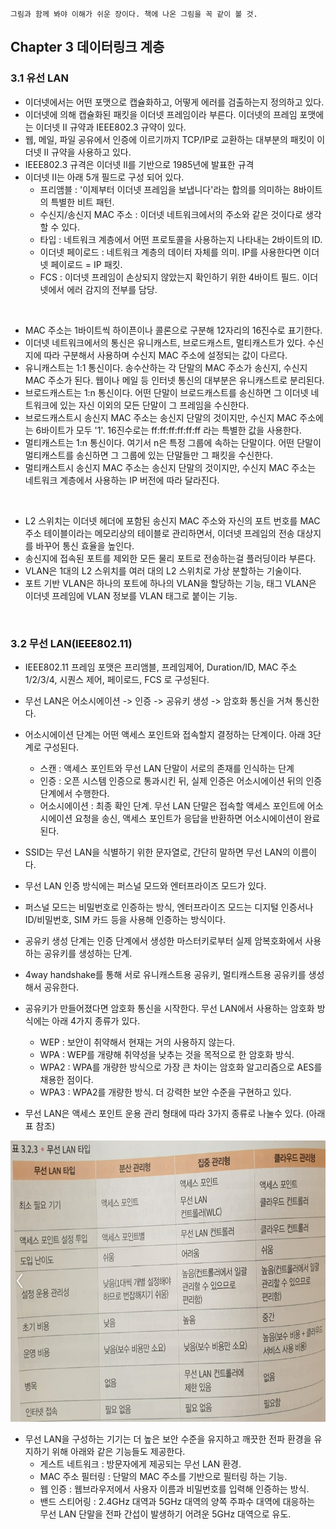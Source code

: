 ```
그림과 함께 봐야 이해가 쉬운 장이다. 책에 나온 그림을 꼭 같이 볼 것.
```

## Chapter 3 데이터링크 계층

### 3.1 유선 LAN
- 이더넷에서는 어떤 포맷으로 캡슐화하고, 어떻게 에러를 검출하는지 정의하고 있다.
- 이더넷에 의해 캡슐화된 패킷을 이더넷 프레임이라 부른다. 이더넷의 프레임 포맷에는 이더넷 II 규약과 IEEE802.3 규약이 있다.
- 웹, 메일, 파일 공유에서 인증에 이르기까지 TCP/IP로 교환하는 대부분의 패킷이 이더넷 II 규약을 사용하고 있다.
- IEEE802.3 규격은 이더넷 II를 기반으로 1985년에 발표한 규격
- 이더넷 II는 아래 5개 필드로 구성 되어 있다.
	- 프리앰블 : '이제부터 이더넷 프레임을 보냅니다'라는 합의를 의미하는 8바이트의 특별한 비트 패턴. 
	- 수신지/송신지 MAC 주소 : 이더넷 네트워크에서의 주소와 같은 것이다로 생각할 수 있다.
	- 타입 : 네트워크 계층에서 어떤 프로토콜을 사용하는지 나타내는 2바이트의 ID.
	- 이더넷 페이로드 : 네트워크 계층의 데이터 자체를 의미. IP를 사용한다면 이더넷 페이로드 = IP 패킷.
	- FCS : 이더넷 프레임이 손상되지 않았는지 확인하기 위한 4바이트 필드. 이더넷에서 에러 감지의 전부를 담당.
</br>

- MAC 주소는 1바이트씩 하이픈이나 콜론으로 구분해 12자리의 16진수로 표기한다.
- 이더넷 네트워크에서의 통신은 유니캐스트, 브로드캐스트, 멀티캐스트가 있다. 수신지에 따라 구분해서 사용하며 수신지 MAC 주소에 설정되는 값이 다르다.
- 유니캐스트는 1:1 통신이다. 송수산하는 각 단말의 MAC 주소가 송신지, 수신지 MAC 주소가 된다. 웹이나 메일 등 인터넷 통신의 대부분은 유니캐스트로 분리된다.
- 브로드캐스트는 1:n 통신이다. 어떤 단말이 브로드캐스트를 송신하면 그 이더넷 네트워크에 있는 자신 이외의 모든 단말이 그 프레임을 수신한다.
- 브로드캐스트시 송신지 MAC 주소는 송신지 단말의 것이지만, 수신지 MAC 주소에는 6바이트가 모두 '1'. 16진수로는 ff:ff:ff:ff:ff:ff 라는 특별한 값을 사용한다.
- 멀티캐스트는 1:n 통신이다. 여기서 n은 특정 그룹에 속하는 단말이다. 어떤 단말이 멀티캐스트를 송신하면 그 그룹에 있는 단말들만 그 패킷을 수신한다.
- 멀티캐스트시 송신지 MAC 주소는 송신지 단말의 것이지만, 수신지 MAC 주소는 네트워크 계층에서 사용하는 IP 버전에 따라 달라진다.
</br>

- L2 스위치는 이더넷 헤더에 포함된 송신지 MAC 주소와 자신의 포트 번호를 MAC 주소 테이블이라는 메모리상의 테이블로 관리하면서, 이더넷 프레임의 전송 대상지를 바꾸어 통신 효율을 높인다.
- 송신지에 접속된 포트를 제외한 모든 물리 포트로 전송하는걸 플러딩이라 부른다.
- VLAN은 1대의 L2 스위치를 여러 대의 L2 스위치로 가상 분할하는 기술이다.
- 포트 기반 VLAN은 하나의 포트에 하나의 VLAN을 할당하는 기능, 태그 VLAN은 이더넷 프레임에 VLAN 정보를 VLAN 태그로 붙이는 기능.

</br>

### 3.2 무선 LAN(IEEE802.11)
- IEEE802.11 프레임 포맷은 프리앰블, 프레임제어, Duration/ID, MAC 주소 1/2/3/4, 시퀀스 제어, 페이로드, FCS 로 구성된다.
- 무선 LAN은 어소시에이션 -> 인증 -> 공유키 생성 -> 암호화 통신을 거쳐 통신한다.
- 어소시에이션 단계는 어떤 액세스 포인트와 접속할지 결정하는 단계이다. 아래 3단계로 구성된다.
	- 스캔 : 액세스 포인트와 무선 LAN 단말이 서로의 존재를 인식하는 단계
	- 인증 : 오픈 시스템 인증으로 통과시킨 뒤, 실제 인증은 어소시에이션 뒤의 인증 단계에서 수행한다.
	- 어소시에이션 : 최종 확인 단계. 무선 LAN 단말은 접속할 액세스 포인트에 어소시에이션 요청을 송신, 액세스 포인트가 응답을 반환하면 어소시에이션이 완료된다.
- SSID는 무선 LAN을 식별하기 위한 문자열로, 간단히 말하면 무선 LAN의 이름이다.

- 무선 LAN 인증 방식에는 퍼스널 모드와 엔터프라이즈 모드가 있다.
- 퍼스널 모드는 비밀번호로 인증하는 방식, 엔터프라이즈 모드는 디지털 인증서나 ID/비밀번호, SIM 카드 등을 사용해 인증하는 방식이다.
- 공유키 생성 단계는 인증 단계에서 생성한 마스터키로부터 실제 암복호화에서 사용하는 공유키를 생성하는 단계.
- 4way handshake를 통해 서로 유니캐스트용 공유키, 멀티캐스트용 공유키를 생성해서 공유한다.
- 공유키가 만들어졌다면 암호화 통신을 시작한다. 무선 LAN에서 사용하는 암호화 방식에는 아래 4가지 종류가 있다.
	- WEP : 보안이 취약해서 현재는 거의 사용하지 않는다.
	- WPA : WEP를 개량해 취약성을 낮추는 것을 목적으로 한 암호화 방식.
	- WPA2 : WPA를 개량한 방식으로 가장 큰 차이는 암호화 알고리즘으로 AES를 채용한 점이다.
	- WPA3 : WPA2를 개량한 방식. 더 강력한 보안 수준을 구현하고 있다.
- 무선 LAN은 액세스 포인트 운용 관리 형태에 따라 3가지 종류로 나눌수 있다. (아래 표 참조)
<p><img src="wireless-lan-type.png" height="450"></p>

- 무선 LAN을 구성하는 기기는 더 높은 보안 수준을 유지하고 깨끗한 전파 환경을 유지하기 위해 아래와 같은 기능들도 제공한다.
	- 게스트 네트워크 : 방문자에게 제공되는 무선 LAN 환경.
	- MAC 주소 필터링 : 단말의 MAC 주소를 기반으로 필터링 하는 기능.
	- 웹 인증 : 웹브라우저에서 사용자 이름과 비밀번호를 입력해 인증하는 방식.
	- 밴드 스티어링 : 2.4GHz 대역과 5GHz 대역의 양쪽 주파수 대역에 대응하는 무선 LAN 단말을 전파 간섭이 발생하기 어려운 5GHz 대역으로 유도.
